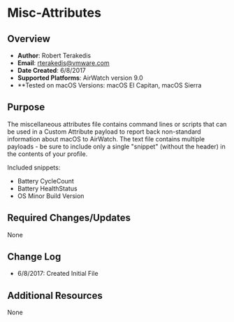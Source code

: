 # Misc-Attributes

## Overview
- **Author**: Robert Terakedis
- **Email**: rterakedis@vmware.com
- **Date Created**: 6/8/2017
- **Supported Platforms**: AirWatch version 9.0
- **Tested on macOS Versions: macOS El Capitan, macOS Sierra

## Purpose 
The miscellaneous attributes file contains command lines or scripts that can be used in a Custom Attribute payload to report back non-standard information about macOS to AirWatch.   The text file contains multiple payloads - be sure to include only a single "snippet" (without the header) in the contents of your profile.

Included snippets:
* Battery CycleCount
* Battery HealthStatus
* OS Minor Build Version

## Required Changes/Updates
None

## Change Log
- 6/8/2017: Created Initial File


## Additional Resources
None